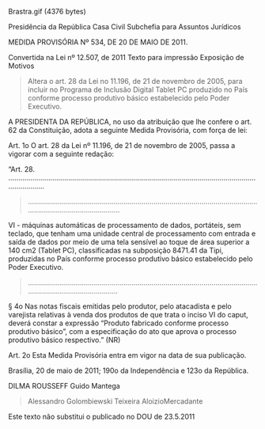Brastra.gif (4376 bytes)

Presidência da República
Casa Civil
Subchefia para Assuntos Jurídicos


MEDIDA PROVISÓRIA Nº 534, DE 20 DE MAIO DE 2011.

Convertida na Lei nº 12.507, de 2011
Texto para impressão
Exposição de Motivos
> Altera o art. 28 da Lei no 11.196, de 21 de novembro de 2005, para incluir no Programa de Inclusão Digital Tablet PC produzido no País conforme processo produtivo básico estabelecido pelo Poder Executivo.


A PRESIDENTA DA REPÚBLICA, no uso da atribuição que lhe confere o art. 62 da Constituição, adota a seguinte Medida Provisória, com força de lei:

Art. 1o  O art. 28 da Lei nº 11.196, de 21 de novembro de 2005, passa a vigorar com a seguinte redação:



“Art. 28.  ..............................................................................................................................................

> .................................................................................................................................................................

VI - máquinas automáticas de processamento de dados, portáteis, sem teclado, que tenham uma unidade central de processamento com entrada e saída de dados por meio de uma tela sensível ao toque de área superior a 140 cm2 (Tablet PC), classificadas na subposição 8471.41 da Tipi, produzidas no País conforme processo produtivo básico estabelecido pelo Poder Executivo.

> ................................................................................................................................................................

§ 4o  Nas notas fiscais emitidas pelo produtor, pelo atacadista e pelo varejista relativas à venda dos produtos de que trata o inciso VI do caput, deverá constar a expressão “Produto fabricado conforme processo produtivo básico”, com a especificação do ato que aprova o processo produtivo básico respectivo.” (NR)

Art. 2o  Esta Medida Provisória entra em vigor na data de sua publicação.

Brasília, 20 de maio  de 2011; 190o da Independência e 123o da República.

DILMA ROUSSEFF
Guido Mantega
> Alessandro  Golombiewski Teixeira
> AloizioMercadante

Este texto não substitui o publicado no DOU de 23.5.2011








